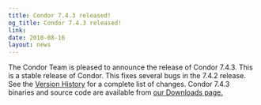 ```yaml
---
title: Condor 7.4.3 released!
og_title: Condor 7.4.3 released!
link: 
date: 2010-08-16
layout: news
---
```


The Condor Team is pleased to announce the release of Condor 7.4.3. This is a stable release of Condor. This fixes several bugs in the 7.4.2 release. See the <a href="manual/latest-stable/9_Version_History.html">Version History</a> for a complete list of changes.  Condor 7.4.3 binaries and source code are available from <a href="downloads/">our Downloads page.</a> 
